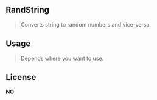 ## RandString

> Converts string to random numbers and vice-versa.

## Usage

> Depends where you want to use.

## License

__NO__
